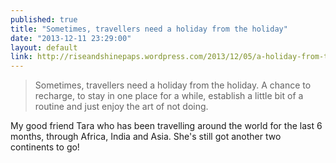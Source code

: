 ```yaml
---
published: true
title: "Sometimes, travellers need a holiday from the holiday"
date: "2013-12-11 23:29:00"
layout: default
link: http://riseandshinepaps.wordpress.com/2013/12/05/a-holiday-from-the-holiday/
---
```


> Sometimes, travellers need a holiday from the holiday. A chance to recharge, to stay in one place for a while, establish a little bit of a routine and just enjoy the art of not doing.

My good friend Tara who has been travelling around the world for the last 6 months, through Africa, India and Asia. She's still got another two continents to go!
